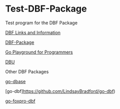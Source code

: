 # Test-DBF-Package
Test program for the DBF Package

[DBF Links and Information](https://github.com/Com1Software/Test-DBF-Package/wiki/Test-DBF-Package)

[DBF-Package](https://github.com/Com1Software/DBF-Package)

[Go Playground for Programmers](https://github.com/Com1Software/Go-Playground-for-Programmers)

[DBU](https://github.com/Com1Software/DBU)

Other DBF Packages

[go-dbase](https://github.com/Valentin-Kaiser/go-dbase)

[go-dbf]https://github.com/LindsayBradford/go-dbf)

[go-foxpro-dbf](https://github.com/SebastiaanKlippert/go-foxpro-dbf)
